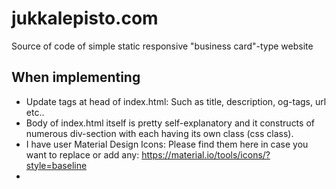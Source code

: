 # jukkalepisto.com
Source of code of simple static responsive "business card"-type website

## When implementing
- Update <meta> tags at head of index.html: Such as title, description, og-tags, url etc..
- Body of index.html itself is pretty self-explanatory and it constructs of numerous div-section with each having its own class (css class).
- I have user Material Design Icons: Please find them here in case you want to replace or add any: https://material.io/tools/icons/?style=baseline
- 
